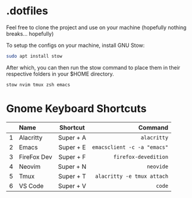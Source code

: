 # .dotfiles

Feel free to clone the project and use on your machine (hopefully nothing breaks... hopefully)

To setup the configs on your machine, install GNU Stow:

```bash
sudo apt install stow
```

After which, you can then run the stow command to place them in their respective
folders in your $HOME directory.

```bash
stow nvim tmux zsh emacs
```

# Gnome Keyboard Shortcuts

|     | Name        | Shortcut  |                     Command |
| :-: | :---------- | :-------: | --------------------------: |
|  1  | Alacritty   | Super + A |                 `alacritty` |
|  2  | Emacs       | Super + E | `emacsclient -c -a "emacs"` |
|  3  | FireFox Dev | Super + F |        `firefox-devedition` |
|  4  | Neovim      | Super + N |                   `neovide` |
|  5  | Tmux        | Super + T |  `alacritty -e tmux attach` |
|  6  | VS Code     | Super + V |                      `code` |
